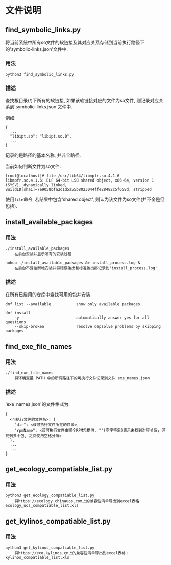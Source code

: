 # 文件说明

## find_symbolic_links.py

将当前系统中所有so文件的软链接及其对应关系存储到当前执行路径下的'symbolic-links.json'文件中.

### 用法

`python3 find_symbolic_links.py`

### 描述

查找根目录(/)下所有的软链接, 如果该软链接对应的文件为so文件, 则记录对应关系到'symbolic-links.json'文件中.

例如:

```
{
  ...
  "libipt.so": "libipt.so.0",
  ...
}
```

记录的是路径的基本名称, 并非全路径.


当前如何判断文件为so文件:

```
[root@localhost]# file /usr/lib64/libmpfr.so.4.1.6
libmpfr.so.4.1.6: ELF 64-bit LSB shared object, x86-64, version 1 (SYSV), dynamically linked, BuildID[sha1]=7e9058bfa2d1d5a55b8023044ffe28482c5f658d, stripped
```

使用`file`命令, 若结果中包含'shared object', 则认为该文件为so文件(并不全是但包括).


## install_available_packages

### 用法

```
./install_available_packages
    在前台安装并显示所有的安装过程

nohup ./install_available_packages &> install_process.log &
    在后台不受挂断地安装并将错误输出和标准输出都记录到'install_process.log'
```

### 描述

在所有已启用的仓库中查找可用的包并安装.

```
dnf list --available           show only available packages

dnf install
    -y                         automatically answer yes for all questions
    --skip-broken              resolve depsolve problems by skipping packages
```


## find_exe_file_names

### 用法

```
./find_exe_file_names
    将环境变量 PATH 中的所有路径下的可执行文件记录到文件 exe_names.json
```

### 描述

'exe_names.json'的文件格式为:

```
{
  <可执行文件的文件名>: {
    "dir": <该可执行文件所在的目录>,
    "rpmName": <该可执行文件由哪个RPM包提供, ""(空字符串)表示未找到对应关系; 若找到多个包, 之间使用空格分隔>
  },
  ...
  ...
}
```

## get_ecology_compatiable_list.py

### 用法

```
python3 get_ecology_compatiable_list.py
    将https://ecology.chinauos.com上的兼容性清单导出到excel表格： ecology_uos_compatiable_list.xls
```

## get_kylinos_compatiable_list.py

### 用法

```
python3 get_kylinos_compatiable_list.py
    将https://eco.kylinos.cn上的兼容性清单导出到excel表格：kylinos_compatiable_list.xls
```
